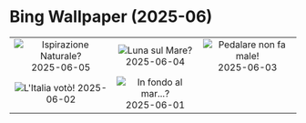 # Bing Wallpaper (2025-06)

|  |  |  |
|:---:|:---:|:---:|
| ![](https://www.bing.com/th?id=OHR.OlivaresMural_IT-IT6465447947_400x240.jpg "Ispirazione Naturale?") 2025-06-05 | ![](https://www.bing.com/th?id=OHR.CalaLuna_IT-IT6388289498_400x240.jpg "Luna sul Mare?") 2025-06-04 | ![](https://www.bing.com/th?id=OHR.BicyclesUtrecht_IT-IT6327347879_400x240.jpg "Pedalare non fa male!") 2025-06-03 |
| ![](https://www.bing.com/th?id=OHR.RepubblicaGiugnoFesta_IT-IT6228684298_400x240.jpg "L'Italia votò!") 2025-06-02 | ![](https://www.bing.com/th?id=OHR.GrandeTerreReef_IT-IT2395565523_400x240.jpg "In fondo al mar...?") 2025-06-01 |  |
